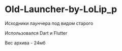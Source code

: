 # Old-Launcher-by-LoLip_p
Исходники лаунчера под видом старого

Использовался Dart и Flutter

Вес архива - 24мб
